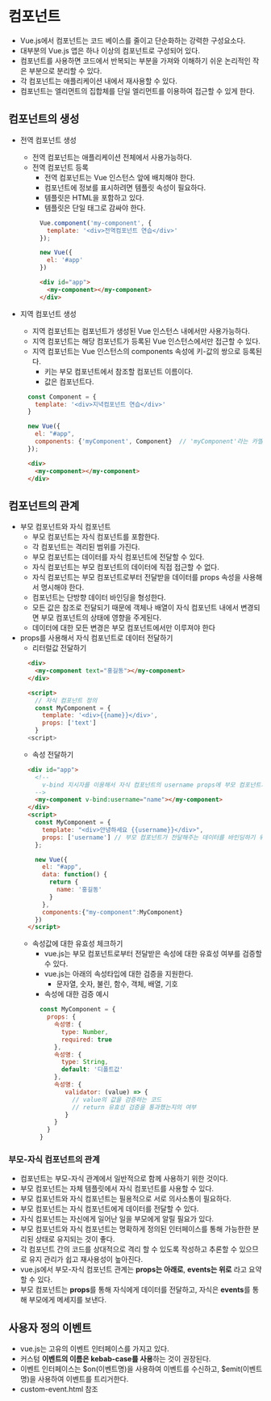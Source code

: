 # 컴포넌트
- Vue.js에서 컴포넌트는 코드 베이스를 줄이고 단순화하는 강력한 구성요소다.
- 대부분의 Vue.js 앱은 하나 이상의 컴포넌트로 구성되어 있다.
- 컴포넌트를 사용하면 코드에서 반복되는 부분을 가져와 이해하기 쉬운 논리적인 작은 부분으로 분리할 수 있다.
- 각 컴포넌트는 애플리케이션 내에서 재사용할 수 있다.
- 컴포넌트는 엘리먼트의 집합체를 단일 엘리먼트를 이용하여 접근할 수 있게 한다.

## 컴포넌트의 생성
- 전역 컴포넌트 생성
  + 전역 컴포넌트는 애플리케이션 전체에서 사용가능하다.
  + 전역 컴포넌트 등록
    * 전역 컴포넌트는 Vue 인스턴스 앞에 배치해야 한다.
    * 컴포넌트에 정보를 표시하려면 템플릿 속성이 필요하다.
    * 템플릿은 HTML을 포함하고 있다.
    * 템플릿은 단일 태그로 감싸야 한다.
    ```javascript
      Vue.component('my-component', {
        template: '<div>전역컴포넌트 연습</div>'
      });

      new Vue({
        el: '#app'
      })
    ```
    ```html
      <div id="app">
        <my-component></my-component>
      </div>
    ```

- 지역 컴포넌트 생성
  + 지역 컴포넌트는 컴포넌트가 생성된 Vue 인스턴스 내에서만 사용가능하다.
  + 지역 컴포넌트는 해당 컴포넌트가 등록된 Vue 인스턴스에서만 접근할 수 있다.
  + 지역 컴포넌트는 Vue 인스턴스의 components 속성에 키-값의 쌍으로 등록된다.
    * 키는 부모 컴포넌트에서 참조할 컴포넌트 이름이다.
    * 값은 컴포넌트다.
  ```javascript
    const Component = {
      template: '<div>지녁컴포넌트 연습</div>'
    }

    new Vue({
      el: "#app",
      components: {'myComponent', Component}  // 'myComponent'라는 카멜 케이스 이름으로 등록한 컴포넌트를 HTML에서 사용할 때는 <my-component> 케밥 케이스를 사용한다.
    });
  ```
  ```html
    <div>
      <my-component></my-component>    
    </div>
  ```

## 컴포넌트의 관계
- 부모 컴포넌트와 자식 컴포넌트
  + 부모 컴포넌트는 자식 컴포넌트를 포함한다.
  + 각 컴포넌트는 격리된 범위를 가진다.
  + 부모 컴포넌트는 데이터를 자식 컴포넌트에 전달할 수 있다.
  + 자식 컴포넌트는 부모 컴포넌트의 데이터에 직접 접근할 수 없다.
  + 자식 컴포넌트는 부모 컴포넌트로부터 전달받을 데이터를 props 속성을 사용해서 명시해야 한다.
  + 컴포넌트는 단방향 데이터 바인딩을 형성한다.
  + 모든 값은 참조로 전달되기 때문에 객체나 배열이 자식 컴포넌트 내에서 변경되면 부모 컴포넌트의 상태에 영향을 주게된다.
  + 데이터에 대한 모든 변경은 부모 컴포넌트에서만 이루져야 한다
- props를 사용해서 자식 컴포넌트로 데이터 전달하기
  + 리터럴값 전달하기
  ```html
    <div>
      <my-component text="홍길동"></my-component>
    </div>

    <script>
      // 자식 컴포넌트 정의
      const MyComponent = {
        template: '<div>{{name}}</div>',
        props: ['text'] 
      }
    <script>
  ```
  + 속성 전달하기
  ```html
    <div id="app">
      <!-- 
        v-bind 지시자를 이용해서 자식 컴포넌트의 username props에 부모 컴포넌트가 전달한 값을 연결짓는다.
      -->
      <my-component v-bind:username="name"></my-component> 
    </div>
    <script>
      const MyComponent = {
        template: "<div>안녕하세요 {{username}}</div>",
        props: ['username'] // 부모 컴포넌트가 전달해주는 데이터를 바인딩하기 위한 속성을 지정한다.
      };

      new Vue({
        el: "#app",
        data: function() {
          return {
            name: '홍길동'
          }  
        },
        components:{"my-component":MyComponent}
      })
    </script>
  ```
  + 속성값에 대한 유효성 체크하기
    * vue.js는 부모 컴포넌트로부터 전달받은 속성에 대한 유효성 여부를 검증할 수 있다.
    * vue.js는 아래의 속성타입에 대한 검증을 지원한다.
      - 문자열, 숫자, 불린, 함수, 객체, 배열, 기호
    * 속성에 대한 검증 예시
    ```javascript
      const MyComponent = {
        props: {
          속성명: {
            type: Number,
            required: true
          },
          속성명: {
            type: String,
            default: '디폴트값'
          },
          속성명: {
             validator: (value) => {
               // value의 값을 검증하는 코드
               // return 유효성 검증을 통과했는지의 여부 
             }
          }
        }
      }
    ```
### 부모-자식 컴포넌트의 관계
- 컴포넌트는 부모-자식 관계에서 일반적으로 함께 사용하기 위한 것이다.
- 부모 컴포넌트는 자체 템플릿에서 자식 컴포넌트를 사용할 수 있다.
- 부모 컴포넌트와 자식 컴포넌트는 필용적으로 서로 의사소통이 필요하다.
- 부모 컴포넌트는 자식 컴포넌트에게 데이터를 전달할 수 있다.
- 자식 컴포넌트는 자신에게 일어난 일을 부모에게 알릴 필요가 있다.
- 부모 컴포넌트와 자식 컴포넌트는 명확하게 정의된 인터페이스를 통해 가능한한 분리된 상태로 유지되는 것이 좋다.
- 각 컴포넌트 간의 코드를 상대적으로 격리 할 수 있도록 작성하고 추론할 수 있으므로 유지 관리가 쉽고 재사용성이 높아진다.
- vue.js에서 부모-자식 컴포넌트 관계는 **props는 아래로**, **events는 위로** 라고 요약할 수 있다.
- 부모 컴포넌트는 **props**를 통해 자식에게 데이터를 전달하고, 자식은 **events**를 통해 부모에게 메세지를 보낸다.
  

## 사용자 정의 이벤트
- vue.js는 고유의 이벤트 인터페이스를 가지고 있다.
- 커스텀 **이벤트의 이름은 kebab-case를 사용**하는 것이 권장된다.
- 이벤트 인터페이스는 $on(이벤트명)을 사용하여 이벤트를 수신하고, $emit(이벤트명)을 사용하여 이벤트를 트리거한다.
- custom-event.html 참조
